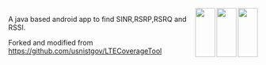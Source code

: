 <img align="right" width="40" height="100" src="https://github.com/errwnd/ltescan/assets/37244926/a6a24da4-287b-4e90-b7fa-c1b4364a2f38">

<img align="right" width="40" height="100" src="https://github.com/errwnd/ltescan/assets/37244926/5f2a7834-ccec-47cc-8f76-d1983d2c9d0f">

<img align="right" width="40" height="100" src="https://github.com/errwnd/ltescan/assets/37244926/148ecf34-25a3-4619-a48a-89cdec5ad384">


A java based android app to find SINR,RSRP,RSRQ and RSSI.

Forked and modified from https://github.com/usnistgov/LTECoverageTool
